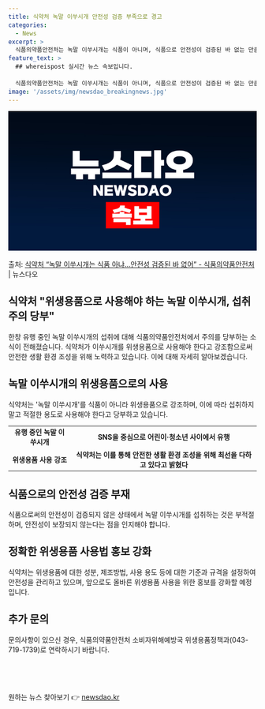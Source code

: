 ```yaml
---
title: 식약처 녹말 이쑤시개 안전성 검증 부족으로 경고
categories:
  - News
excerpt: >
  식품의약품안전처는 녹말 이쑤시개는 식품이 아니며, 식품으로 안전성이 검증된 바 없는 만큼 위생용품 용도에 맞…
feature_text: >
  ## whereispost 실시간 뉴스 속보입니다.

  식품의약품안전처는 녹말 이쑤시개는 식품이 아니며, 식품으로 안전성이 검증된 바 없는 만큼 위생용품 용도에 맞…
image: '/assets/img/newsdao_breakingnews.jpg'
---
```


![뉴스다오 속보](/assets/img/newsdao_breakingnews.jpg)

<p>출처: <a href="https://newsdao.kr/3072" rel="dofollow">식약처 “녹말 이쑤시개는 식품 아냐…안전성 검증된 바 없어” - 식품의약품안전처</a> | 뉴스다오</p>

<h2>식약처 "위생용품으로 사용해야 하는 녹말 이쑤시개, 섭취 주의 당부"</h2>
<p data-ke-size="size16">한창 유행 중인 녹말 이쑤시개의 섭취에 대해 식품의약품안전처에서 주의를 당부하는 소식이 전해졌습니다. 식약처가 이쑤시개를 위생용품으로 사용해야 한다고 강조함으로써 안전한 생활 환경 조성을 위해 노력하고 있습니다. 이에 대해 자세히 알아보겠습니다.</p>

<h2 data-ke-size="size26">녹말 이쑤시개의 위생용품으로의 사용</h2>
<p data-ke-size="size16">식약처는 '녹말 이쑤시개'를 식품이 아니라 위생용품으로 강조하며, 이에 따라 섭취하지 말고 적절한 용도로 사용해야 한다고 당부하고 있습니다.</p>

<table>
	<tr>
		<td style="text-align: center; height: 17px;"><b>유행 중인 녹말 이쑤시개</b></td>
		<td style="text-align: center; height: 17px;"><b>SNS을 중심으로 어린이·청소년 사이에서 유행</b></td>
	</tr>
	<tr>
		<td style="text-align: center; height: 17px;"><b>위생용품 사용 강조</b></td>
		<td style="text-align: center; height: 17px;"><b>식약처는 이를 통해 안전한 생활 환경 조성을 위해 최선을 다하고 있다고 밝혔다</b></td>
	</tr>
</table>

<h2 data-ke-size="size26">식품으로의 안전성 검증 부재</h2>
<p data-ke-size="size16">식품으로써의 안전성이 검증되지 않은 상태에서 녹말 이쑤시개를 섭취하는 것은 부적절하며, 안전성이 보장되지 않는다는 점을 인지해야 합니다.</p>

<h2 data-ke-size="size26">정확한 위생용품 사용법 홍보 강화</h2>
<p data-ke-size="size16">식약처는 위생용품에 대한 성분, 제조방법, 사용 용도 등에 대한 기준과 규격을 설정하여 안전성을 관리하고 있으며, 앞으로도 올바른 위생용품 사용을 위한 홍보를 강화할 예정입니다.</p>

<h2 data-ke-size="size26">추가 문의</h2>
<p data-ke-size="size16">문의사항이 있으신 경우, 식품의약품안전처 소비자위해예방국 위생용품정책과(043-719-1739)로 연락하시기 바랍니다.</p>
<p data-ke-size="size16">&nbsp;</p>
<p data-ke-size="size16">&nbsp;</p> 

원하는 뉴스 찾아보기 👉 <a href="https://newsdao.kr" rel="dofollow">newsdao.kr</a>


